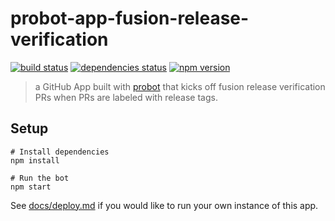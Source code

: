 # probot-app-fusion-release-verification

[![build status][build-badge]][build-href]
[![dependencies status][deps-badge]][deps-href]
[![npm version][npm-badge]][npm-href]

> a GitHub App built with [probot](https://github.com/probot/probot) that kicks off fusion release verification PRs when PRs are labeled with release tags.

## Setup

```
# Install dependencies
npm install

# Run the bot
npm start
```

See [docs/deploy.md](docs/deploy.md) if you would like to run your own instance of this app.

[build-badge]: https://badge.buildkite.com/9b51d367662dd53158e2f6d74a93f5a485ad3d2d9f46cef602.svg?branch=master
[build-href]: https://buildkite.com/uberopensource/probot-app-fusion-release-verification
[deps-badge]: https://david-dm.org/uber-web/probot-app-fusion-release-verification.svg
[deps-href]: https://david-dm.org/uber-web/probot-app-fusion-release-verification
[npm-badge]: https://badge.fury.io/js/probot-app-fusion-release-verification.svg
[npm-href]: https://www.npmjs.com/package/probot-app-fusion-release-verification
